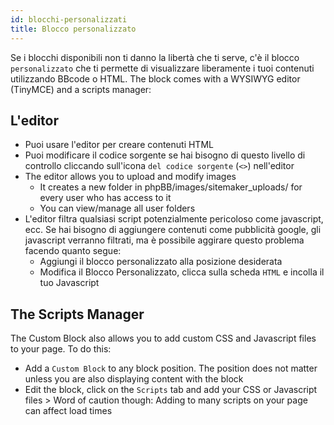 ```yaml
---
id: blocchi-personalizzati
title: Blocco personalizzato
---
```


Se i blocchi disponibili non ti danno la libertà che ti serve, c'è il blocco `personalizzato` che ti permette di visualizzare liberamente i tuoi contenuti utilizzando BBcode o HTML. The block comes with a WYSIWYG editor (TinyMCE) and a scripts manager:

## L'editor

- Puoi usare l'editor per creare contenuti HTML
- Puoi modificare il codice sorgente se hai bisogno di questo livello di controllo cliccando sull'icona `del codice sorgente` (`<>`) nell'editor
- The editor allows you to upload and modify images 
    - It creates a new folder in phpBB/images/sitemaker_uploads/ for every user who has access to it
    - You can view/manage all user folders
- L'editor filtra qualsiasi script potenzialmente pericoloso come javascript, ecc. Se hai bisogno di aggiungere contenuti come pubblicità google, gli javascript verranno filtrati, ma è possibile aggirare questo problema facendo quanto segue: 
    - Aggiungi il blocco personalizzato alla posizione desiderata
    - Modifica il Blocco Personalizzato, clicca sulla scheda `HTML` e incolla il tuo Javascript

## The Scripts Manager

The Custom Block also allows you to add custom CSS and Javascript files to your page. To do this:

- Add a `Custom Block` to any block position. The position does not matter unless you are also displaying content with the block
- Edit the block, click on the `Scripts` tab and add your CSS or Javascript files > Word of caution though: Adding to many scripts on your page can affect load times